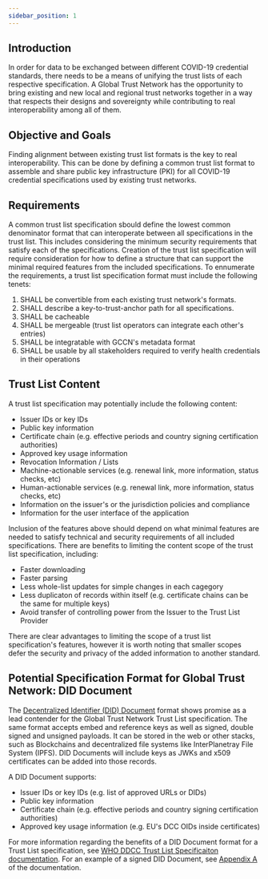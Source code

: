 ```yaml
---
sidebar_position: 1
---
```


## Introduction
In order for data to be exchanged between different COVID-19 credential standards, there needs to be a means of unifying the trust lists of each respective specification. A Global Trust Network has the opportunity to bring existing and new local and regional trust networks together in a way that respects their designs and sovereignty while contributing to real interoperability among all of them.

## Objective and Goals
Finding alignment between existing trust list formats is the key to real interoperability. This can be done by defining a common trust list format to assemble and share public key infrastructure (PKI) for all COVID-19 credential specifications used by existing trust networks.

## Requirements
A common trust list specification sbould define the lowest common denominator format that can interoperate between all specifications in the trust list. This includes considering the minimum security requirements that satisfy each of the specifications. Creation of the trust list specification will require consideration for how to define a structure that can support the minimal required features from the included specifications. To ennumerate the requirements, a trust list specification format must include the following tenets:
1) SHALL be convertible from each existing trust network's formats.
2) SHALL describe a key-to-trust-anchor path for all specifications.
3) SHALL be cacheable
4) SHALL be mergeable (trust list operators can integrate each other's entries)
5) SHALL be integratable with GCCN's metadata format
6) SHALL be usable by all stakeholders required to verify health credentials in their operations

## Trust List Content
A trust list specification may potentially include the following content:
- Issuer IDs or key IDs
- Public key information
- Certificate chain (e.g. effective periods and country signing certification authorities)
- Approved key usage information
- Revocation Information / Lists
- Machine-actionable services (e.g. renewal link, more information, status checks, etc)
- Human-actionable services (e.g. renewal link, more information, status checks, etc)
- Information on the issuer's or the jurisdiction policies and compliance
- Information for the user interface of the application

Inclusion of the features above should depend on what minimal features are needed to satisfy technical and security requirements of all included specifications. There are benefits to limiting the content scope of the trust list specification, including:
- Faster downloading
- Faster parsing
- Less whole-list updates for simple changes in each cagegory
- Less duplicaton of records within itself (e.g. certificate chains can be the same for multiple keys)
- Avoid transfer of controlling power from the Issuer to the Trust List Provider

There are clear advantages to limiting the scope of a trust list specification's features, however it is worth noting that smaller scopes defer the security and privacy of the added information to another standard.

## Potential Specification Format for Global Trust Network: DID Document
The [Decentralized Identifier (DID) Document](https://www.w3.org/TR/did-core/) format shows promise as a lead contender for the Global Trust Network Trust List specification. The same format accepts embed and reference keys as well as signed, double signed and unsigned payloads. It can be stored in the web or other stacks, such as Blockchains and decentralized file systems like InterPlanetray File System (IPFS). DID Documents will include keys as JWKs and x509 certificates can be added into those records.

A DID Document supports:
- Issuer IDs or key IDs (e.g. list of approved URLs or DIDs)
- Public key information
- Certificate chain (e.g. effective periods and country signing certification authorities)
- Approved key usage information (e.g. EU's DCC OIDs inside certificates)

For more information regarding the benefits of a DID Document format for a Trust List specification, see [WHO DDCC Trust List Specificaiton documentation](https://github.com/WorldHealthOrganization/ddcc-trust/blob/main/TrustListSpecification.md#leading-contender-did-document). For an example of a signed DID Document, see [Appendix A](https://github.com/WorldHealthOrganization/ddcc-trust/blob/main/TrustListSpecification.md#appendix-a-signed-did-document-for-x509-enabled-trust-lists-of-leaf-keys) of the documentation.
